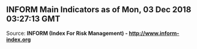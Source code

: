 ## INFORM Main Indicators as of Mon, 03 Dec 2018 03:27:13 GMT

Source: **INFORM (Index For Risk Management) - http://www.inform-index.org**